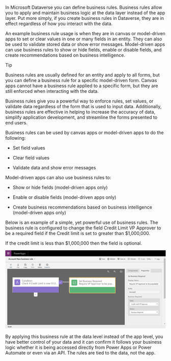In Microsoft Dataverse you can define business rules. Business rules allow you to apply and maintain business logic at the data layer instead of the app layer. Put more simply, if you create business rules in Dataverse, they are in effect regardless of how you interact with the data. 

An example business rule usage is when they are in canvas or model-driven apps to set or clear values in one or many fields in an entity. They can also be used to validate stored data or show error messages. Model-driven apps can use business rules to show or hide fields, enable or disable fields, and create recommendations based on business intelligence.

> [!TIP]
> Business rules are usually defined for an entity and apply to all forms, but you can define a business rule for a specific model-driven form. Canvas apps cannot have a business rule applied to a specific form, but they are still enforced when interacting with the data.

Business rules give you a powerful way to enforce rules, set values, or validate data regardless of the form that is used to input data. Additionally, business rules are effective in helping to increase the accuracy of data, simplify application development, and streamline the forms presented to end users.

Business rules can be used by canvas apps or model-driven apps to do the following:

- Set field values

- Clear field values

- Validate data and show error messages

Model-driven apps can also use business rules to:

- Show or hide fields (model-driven apps only)

- Enable or disable fields (model-driven apps only)

- Create business recommendations based on business intelligence (model-driven apps only)

Below is an example of a simple, yet powerful use of business rules. The business rule is configured to change the field Credit Limit VP Approver to be a required field if the Credit limit is set to greater than $1,000,000. 

If the credit limit is less than $1,000,000 then the field is optional. 

![Business Rule edit form](../media/business-rule.png)

By applying this business rule at the data level instead of the app level, you have better control of your data and it can confirm it follows your business logic whether it is being accessed directly from Power Apps or Power Automate or even via an API. The rules are tied to the data, not the app.